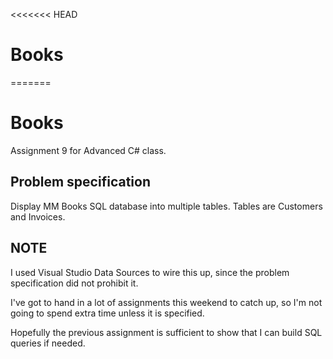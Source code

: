 <<<<<<< HEAD
# Books
=======
# Books

Assignment 9 for Advanced C# class.

## Problem specification

Display MM Books SQL database into multiple tables. Tables are Customers and Invoices.

## NOTE

I used Visual Studio Data Sources to wire this up, since the problem specification did not prohibit it.

I've got to hand in a lot of assignments this weekend to catch up, so I'm not going to spend extra time unless it is specified.

Hopefully the previous assignment is sufficient to show that I can build SQL queries if needed.
